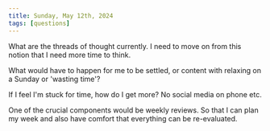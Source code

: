 ```yaml
---
title: Sunday, May 12th, 2024
tags: [questions]
---
```


What are the threads of thought currently. I need to move on from this notion that I need more time
to think.

What would have to happen for me to be settled, or content with relaxing on a Sunday or 'wasting
time'?

If I feel I'm stuck for time, how do I get more? No social media on phone etc.

One of the crucial components would be weekly reviews. So that I can plan my week and also have
comfort that everything can be re-evaluated.
